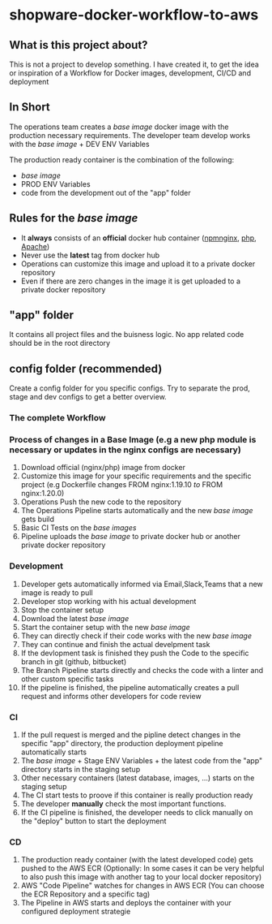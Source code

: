 # shopware-docker-workflow-to-aws

## What is this project about?
This is not a project to develop something. I have created it, to get the idea or inspiration of a Workflow for Docker images, development, CI/CD and deployment


## In Short
The operations team creates a *base image* docker image with the production necessary requirements.
The developer team develop works with the *base image* + DEV ENV Variables

The production ready container is the combination of the following:
 - *base image* 
 - PROD ENV Variables
 - code from the development out of the "app" folder


## Rules for the *base image*
- It **always** consists of an **official** docker hub container ([npm](https://hub.docker.com/_/node)[nginx](https://hub.docker.com/_/nginx), [php](https://hub.docker.com/_/php), [Apache](https://hub.docker.com/_/httpd))
- Never use the **latest** tag from docker hub
- Operations can customize this image and upload it to a private docker repository
- Even if there are zero changes in the image it is get uploaded to a private docker repository

## "app" folder
It contains all project files and the buisness logic. No app related code should be in the root directory

## config folder (recommended)
Create a config folder for you specific configs. Try to separate the prod, stage and dev configs to get a better overview.


### The complete Workflow

### Process of changes in a Base Image (e.g a new php module is necessary or updates in the nginx configs are necessary)
  1. Download official (nginx/php) image from docker
  2. Customize this image for your specific requirements and the specific project (e.g Dockerfile changes FROM nginx:1.19.10 *to* FROM nginx:1.20.0)
  3. Operations Push the new code to the repository 
  4. The Operations Pipeline starts automatically and the new *base image* gets build
  5. Basic CI Tests on the *base images*
  6. Pipeline uploads the *base image* to private docker hub or another private docker repository

### Development
  1. Developer gets automatically informed via Email,Slack,Teams that a new image is ready to pull
  2. Developer stop working with his actual development
  3. Stop the container setup
  4. Download the latest *base image*
  5. Start the container setup  with the new *base image*
  6. They can directly check if their code works with the new *base image*
  7. They can continue and finish the actual develpment task
  8. If the devlopment task is finished they push the Code to the specific branch in git (github, bitbucket) 
  9. The Branch Pipeline starts directly and checks the code with a linter and other custom specific tasks
  10. If the pipeline is finished, the pipeline automatically creates a pull request and informs other developers for code review


### CI 
  1. If the pull request is merged and the pipline detect changes in the specific "app" directory, the production deployment pipeline automatically starts
  2. The *base image* + Stage ENV Variables + the latest code from the "app" directory starts in the staging setup
  3. Other necessary containers (latest database, images, ...) starts on the staging setup
  4. The CI start tests to proove if this container is really production ready
  5. The developer **manually** check the most important functions.
  6. If the CI pipeline is finished, the developer needs to click manually on the "deploy" button to start the deployment

### CD 
  1.  The production ready container (with the latest developed code) gets pushed to the AWS ECR 
      (Optionally: In some cases it can be very helpful to also push this image with another tag to your local docker repository)
  3.  AWS "Code Pipeline" watches for changes in AWS ECR (You can choose the ECR Repository and a specific tag)
  4.  The Pipeline in AWS starts and deploys the container with your configured deployment strategie



